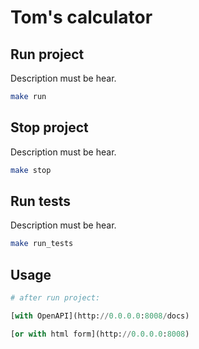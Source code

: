 # Tom's calculator


## Run project

Description must be hear.

```bash
make run
```

## Stop project

Description must be hear.

```bash
make stop
```

## Run tests

Description must be hear.

```bash
make run_tests
```

## Usage

```python
# after run project:

[with OpenAPI](http://0.0.0.0:8008/docs)

[or with html form](http://0.0.0.0:8008)
```
